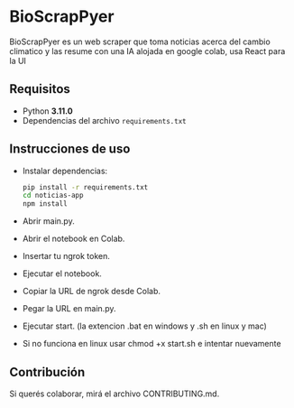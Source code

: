 # BioScrapPyer
BioScrapPyer es un web scraper que toma noticias acerca del cambio climatico y las resume con una IA alojada en google colab, usa React para la UI

## Requisitos
- Python **3.11.0**
- Dependencias del archivo `requirements.txt`

## Instrucciones de uso
- Instalar dependencias:
   ```bash
   pip install -r requirements.txt
   cd noticias-app
   npm install

- Abrir main.py.

- Abrir el notebook en Colab.

- Insertar tu ngrok token.

- Ejecutar el notebook.

- Copiar la URL de ngrok desde Colab.

- Pegar la URL en main.py.

- Ejecutar start. (la extencion .bat en windows y .sh en linux y mac)
- Si no funciona en linux usar chmod +x start.sh e intentar nuevamente

## Contribución
Si querés colaborar, mirá el archivo CONTRIBUTING.md.
